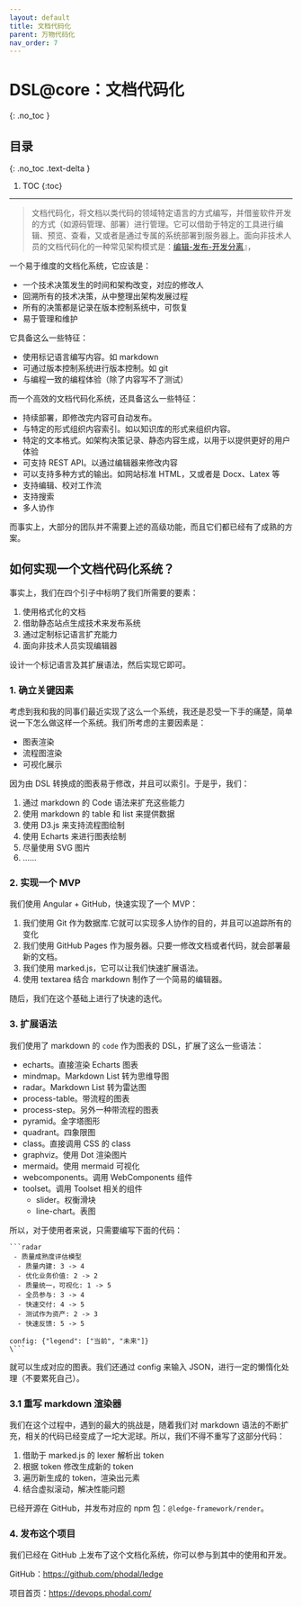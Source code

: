 ```yaml
---
layout: default
title: 文档代码化
parent: 万物代码化
nav_order: 7
---
```


# DSL@core：文档代码化
{: .no_toc }

## 目录
{: .no_toc .text-delta }

1. TOC
{:toc}

---

> 文档代码化，将文档以类代码的领域特定语言的方式编写，并借鉴软件开发的方式（如源码管理、部署）进行管理。它可以借助于特定的工具进行编辑、预览、查看，又或者是通过专属的系统部署到服务器上。面向非技术人员的文档代码化的一种常见架构模式是：[编辑-发布-开发分离](https://www.phodal.com/blog/editing-publishing-coding-seperate/)』，

一个易于维度的文档化系统，它应该是：

 - 一个技术决策发生的时间和架构改变，对应的修改人
 - 回溯所有的技术决策，从中整理出架构发展过程
 - 所有的决策都是记录在版本控制系统中，可恢复
 - 易于管理和维护

它具备这么一些特征：

 - 使用标记语言编写内容。如 markdown
 - 可通过版本控制系统进行版本控制。如 git
 - 与编程一致的编程体验（除了内容写不了测试）

而一个高效的文档代码化系统，还具备这么一些特征：

 - 持续部署，即修改完内容可自动发布。
 - 与特定的形式组织内容索引。如以知识库的形式来组织内容。
 - 特定的文本格式。如架构决策记录、静态内容生成，以用于以提供更好的用户体验
 - 可支持 REST API。以通过编辑器来修改内容
 - 可以支持多种方式的输出。如网站标准 HTML，又或者是 Docx、Latex 等
 - 支持编辑、校对工作流
 - 支持搜索
 - 多人协作

而事实上，大部分的团队并不需要上述的高级功能，而且它们都已经有了成熟的方案。

## 如何实现一个文档代码化系统？

事实上，我们在四个引子中标明了我们所需要的要素：

 1. 使用格式化的文档
 2. 借助静态站点生成技术来发布系统
 3. 通过定制标记语言扩充能力
 4. 面向非技术人员实现编辑器

设计一个标记语言及其扩展语法，然后实现它即可。

### 1. 确立关键因素

考虑到我和我的同事们最近实现了这么一个系统，我还是忍受一下手的痛楚，简单说一下怎么做这样一个系统。我们所考虑的主要因素是：

 - 图表渲染
 - 流程图渲染
 - 可视化展示

因为由 DSL 转换成的图表易于修改，并且可以索引。于是乎，我们：

 1. 通过 markdown 的 Code 语法来扩充这些能力
 2. 使用 markdown 的 table 和 list 来提供数据 
 3. 使用 D3.js 来支持流程图绘制
 4. 使用 Echarts 来进行图表绘制
 5. 尽量使用 SVG 图片
 6. ……

### 2. 实现一个 MVP

我们使用 Angular + GitHub，快速实现了一个 MVP：

1. 我们使用 Git 作为数据库.它就可以实现多人协作的目的，并且可以追踪所有的变化
2. 我们使用 GitHub Pages 作为服务器。只要一修改文档或者代码，就会部署最新的文档。
3. 我们使用 marked.js，它可以让我们快速扩展语法。
4. 使用 textarea 结合 markdown 制作了一个简易的编辑器。

随后，我们在这个基础上进行了快速的迭代。

### 3. 扩展语法

我们使用了 markdown 的 `code` 作为图表的 DSL，扩展了这么一些语法：

- echarts。直接渲染 Echarts 图表
- mindmap。Markdown List 转为思维导图
- radar。Markdown List 转为雷达图
- process-table。带流程的图表
- process-step。另外一种带流程的图表 
- pyramid。金字塔图形
- quadrant。四象限图
- class。直接调用 CSS 的 class
- graphviz。使用 Dot 渲染图片
- mermaid。使用 mermaid 可视化
- webcomponents。调用 WebComponents 组件
- toolset。调用 Toolset 相关的组件
  - slider。权衡滑块
  - line-chart。表图

所以，对于使用者来说，只需要编写下面的代码：

```
```radar
 - 质量成熟度评估模型
  - 质量内建: 3 -> 4
  - 优化业务价值: 2 -> 2
  - 质量统一，可视化: 1 -> 5
  - 全员参与: 3 -> 4
  - 快速交付: 4 -> 5
  - 测试作为资产: 2 -> 3
  - 快速反馈: 5 -> 5

config: {"legend": ["当前", "未来"]}
\```
```

就可以生成对应的图表。我们还通过 config 来输入 JSON，进行一定的懒惰化处理（不要累死自己）。

### 3.1 重写 markdown 渲染器

我们在这个过程中，遇到的最大的挑战是，随着我们对 markdown 语法的不断扩充，相关的代码已经变成了一坨大泥球。所以，我们不得不重写了这部分代码：

1. 借助于 marked.js 的 lexer 解析出 token
2. 根据 token 修改生成新的 token
3. 遍历新生成的 token，渲染出元素
4. 结合虚拟滚动，解决性能问题

已经开源在 GitHub，并发布对应的 npm 包：`@ledge-framework/render`。

### 4. 发布这个项目

我们已经在 GitHub 上发布了这个文档化系统，你可以参与到其中的使用和开发。

GitHub：https://github.com/phodal/ledge

项目首页：https://devops.phodal.com/